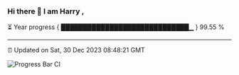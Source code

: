 ### Hi there 👋 I am Harry , 

⏳ Year progress { █████████████████████████████▁ } 99.55 %

---

⏰ Updated on Sat, 30 Dec 2023 08:48:21 GMT

![Progress Bar CI](https://github.com/duykhang68/duykhang68/workflows/Progress%20Bar%20CI/badge.svg)

